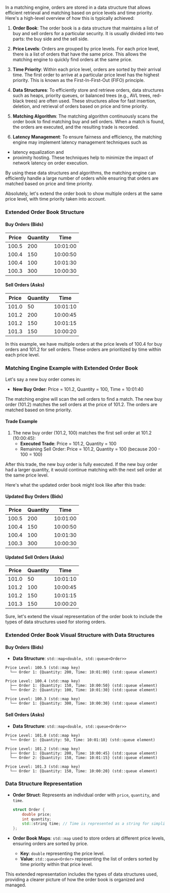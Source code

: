 In a matching engine, orders are stored in a data structure that allows efficient retrieval and matching based on price levels and time priority.
Here's a high-level overview of how this is typically achieved:

1. **Order Book**: The order book is a data structure that maintains a list of buy and sell orders for a particular security.
It is usually divided into two parts: the buy side and the sell side.

2. **Price Levels**: Orders are grouped by price levels.
For each price level, there is a list of orders that have the same price.
This allows the matching engine to quickly find orders at the same price.

3. **Time Priority**: Within each price level, orders are sorted by their arrival time.
The first order to arrive at a particular price level has the highest priority.
This is known as the First-In-First-Out (FIFO) principle.

4. **Data Structures**: To efficiently store and retrieve orders, data structures such as heaps, priority queues, or balanced trees (e.g., AVL trees, red-black trees) are often used.
These structures allow for fast insertion, deletion, and retrieval of orders based on price and time priority.

5. **Matching Algorithm**: The matching algorithm continuously scans the order book to find matching buy and sell orders.
When a match is found, the orders are executed, and the resulting trade is recorded.

6. **Latency Management**: To ensure fairness and efficiency, the matching engine may implement latency management techniques such as 
- latency equalization and 
- proximity hosting.
These techniques help to minimize the impact of network latency on order execution.

By using these data structures and algorithms, the matching engine can efficiently handle a large number of orders while ensuring that orders are matched based on price and time priority.

Absolutely, let's extend the order book to show multiple orders at the same price level, with time priority taken into account.

### Extended Order Book Structure

#### Buy Orders (Bids)

| Price | Quantity | Time      |
|-------|----------|-----------|
| 100.5 | 200      | 10:01:00  |
| 100.4 | 150      | 10:00:50  |
| 100.4 | 100      | 10:01:30  |
| 100.3 | 300      | 10:00:30  |

#### Sell Orders (Asks)

| Price | Quantity | Time      |
|-------|----------|-----------|
| 101.0 | 50       | 10:01:10  |
| 101.2 | 200      | 10:00:45  |
| 101.2 | 150      | 10:01:15  |
| 101.3 | 150      | 10:00:20  |

In this example, we have multiple orders at the price levels of 100.4 for buy orders and 101.2 for sell orders. These orders are prioritized by time within each price level.

### Matching Engine Example with Extended Order Book

Let's say a new buy order comes in:

- **New Buy Order**: Price = 101.2, Quantity = 100, Time = 10:01:40

The matching engine will scan the sell orders to find a match. The new buy order (101.2) matches the sell orders at the price of 101.2. The orders are matched based on time priority.

#### Trade Example

1. The new buy order (101.2, 100) matches the first sell order at 101.2 (10:00:45):
   - **Executed Trade**: Price = 101.2, Quantity = 100
   - Remaining Sell Order: Price = 101.2, Quantity = 100 (because 200 - 100 = 100)

After this trade, the new buy order is fully executed. If the new buy order had a larger quantity, it would continue matching with the next sell order at the same price level.

Here's what the updated order book might look like after this trade:

#### Updated Buy Orders (Bids)

| Price | Quantity | Time      |
|-------|----------|-----------|
| 100.5 | 200      | 10:01:00  |
| 100.4 | 150      | 10:00:50  |
| 100.4 | 100      | 10:01:30  |
| 100.3 | 300      | 10:00:30  |

#### Updated Sell Orders (Asks)

| Price | Quantity | Time      |
|-------|----------|-----------|
| 101.0 | 50       | 10:01:10  |
| 101.2 | 100      | 10:00:45  |
| 101.2 | 150      | 10:01:15  |
| 101.3 | 150      | 10:00:20  |

Sure, let's extend the visual representation of the order book to include the types of data structures used for storing orders.

### Extended Order Book Visual Structure with Data Structures

#### Buy Orders (Bids)

- **Data Structure**: `std::map<double, std::queue<Order>>`

```
Price Level: 100.5 (std::map key)
  └── Order 1: {Quantity: 200, Time: 10:01:00} (std::queue element)

Price Level: 100.4 (std::map key)
  ├── Order 1: {Quantity: 150, Time: 10:00:50} (std::queue element)
  └── Order 2: {Quantity: 100, Time: 10:01:30} (std::queue element)

Price Level: 100.3 (std::map key)
  └── Order 1: {Quantity: 300, Time: 10:00:30} (std::queue element)
```

#### Sell Orders (Asks)

- **Data Structure**: `std::map<double, std::queue<Order>>`

```
Price Level: 101.0 (std::map key)
  └── Order 1: {Quantity: 50, Time: 10:01:10} (std::queue element)

Price Level: 101.2 (std::map key)
  ├── Order 1: {Quantity: 200, Time: 10:00:45} (std::queue element)
  └── Order 2: {Quantity: 150, Time: 10:01:15} (std::queue element)

Price Level: 101.3 (std::map key)
  └── Order 1: {Quantity: 150, Time: 10:00:20} (std::queue element)
```

### Data Structure Representation

- **Order Struct**: Represents an individual order with `price`, `quantity`, and `time`.
  ```cpp
  struct Order {
      double price;
      int quantity;
      std::string time; // Time is represented as a string for simplicity
  };
  ```

- **Order Book Maps**: `std::map` used to store orders at different price levels, ensuring orders are sorted by price.
  - **Key**: `double` representing the price level.
  - **Value**: `std::queue<Order>` representing the list of orders sorted by time priority within that price level.

This extended representation includes the types of data structures used, providing a clearer picture of how the order book is organized and managed.

